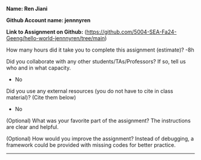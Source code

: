 **Name: Ren Jiani**

**Github Account name: jennnyren**

**Link to Assignment on Github:** (https://github.com/5004-SEA-Fa24-Geeng/hello-world-jennnyren/tree/main)

How many hours did it take you to complete this assignment (estimate)? -8h

Did you collaborate with any other students/TAs/Professors? If so, tell us who and in what
capacity. 

* No
  
Did you use any external resources (you do not have to cite in class material)? (Cite them below)

* No


(Optional) What was your favorite part of the assignment?
The instructions are clear and helpful.

(Optional) How would you improve the assignment?
Instead of debugging, a framework could be provided with missing codes for better practice.

---
